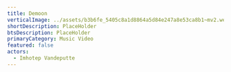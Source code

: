 ```yaml
---
title: Demoon
verticalImage: ../assets/b3b6fe_5405c8a1d8864a5d84e247a8e53ca8b1~mv2.webp
shortDescription: PlaceHolder
btsDescription: PlaceHolder
primaryCategory: Music Video
featured: false
actors:
  - Imhotep Vandeputte
---
```

